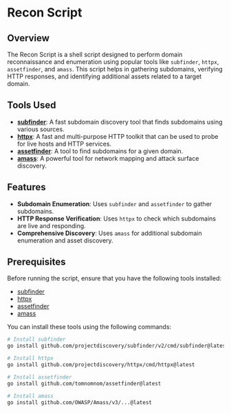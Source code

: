 # Recon Script

## Overview

The Recon Script is a shell script designed to perform domain reconnaissance and enumeration using popular tools like `subfinder`, `httpx`, `assetfinder`, and `amass`. This script helps in gathering subdomains, verifying HTTP responses, and identifying additional assets related to a target domain.

## Tools Used

- **[subfinder](https://github.com/projectdiscovery/subfinder)**: A fast subdomain discovery tool that finds subdomains using various sources.
- **[httpx](https://github.com/projectdiscovery/httpx)**: A fast and multi-purpose HTTP toolkit that can be used to probe for live hosts and HTTP services.
- **[assetfinder](https://github.com/tomnomnom/assetfinder)**: A tool to find subdomains for a given domain.
- **[amass](https://github.com/OWASP/Amass)**: A powerful tool for network mapping and attack surface discovery.

## Features

- **Subdomain Enumeration**: Uses `subfinder` and `assetfinder` to gather subdomains.
- **HTTP Response Verification**: Uses `httpx` to check which subdomains are live and responding.
- **Comprehensive Discovery**: Uses `amass` for additional subdomain enumeration and asset discovery.

## Prerequisites

Before running the script, ensure that you have the following tools installed:

- [subfinder](https://github.com/projectdiscovery/subfinder)
- [httpx](https://github.com/projectdiscovery/httpx)
- [assetfinder](https://github.com/tomnomnom/assetfinder)
- [amass](https://github.com/OWASP/Amass)

You can install these tools using the following commands:

```bash
# Install subfinder
go install github.com/projectdiscovery/subfinder/v2/cmd/subfinder@latest

# Install httpx
go install github.com/projectdiscovery/httpx/cmd/httpx@latest

# Install assetfinder
go install github.com/tomnomnom/assetfinder@latest

# Install amass
go install github.com/OWASP/Amass/v3/...@latest
